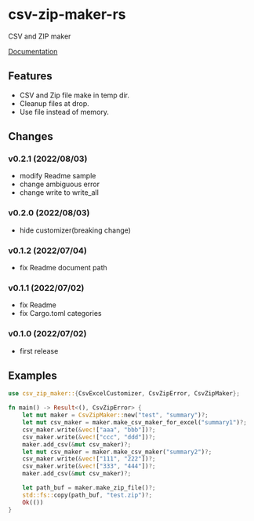 # csv-zip-maker-rs

CSV and ZIP maker

[Documentation](https://docs.rs/csv-zip-maker)

## Features
- CSV and Zip file make in temp dir.
- Cleanup files at drop.
- Use file instead of memory.

## Changes

### v0.2.1 (2022/08/03)
* modify Readme sample
* change ambiguous error
* change write to write_all

### v0.2.0 (2022/08/03)
* hide customizer(breaking change)

### v0.1.2 (2022/07/04)
* fix Readme document path

### v0.1.1 (2022/07/02)
* fix Readme
* fix Cargo.toml categories

### v0.1.0 (2022/07/02)
* first release

## Examples
```rust
use csv_zip_maker::{CsvExcelCustomizer, CsvZipError, CsvZipMaker};

fn main() -> Result<(), CsvZipError> {
    let mut maker = CsvZipMaker::new("test", "summary")?;
    let mut csv_maker = maker.make_csv_maker_for_excel("summary1")?;
    csv_maker.write(&vec!["aaa", "bbb"])?;
    csv_maker.write(&vec!["ccc", "ddd"])?;
    maker.add_csv(&mut csv_maker)?;
    let mut csv_maker = maker.make_csv_maker("summary2")?;
    csv_maker.write(&vec!["111", "222"])?;
    csv_maker.write(&vec!["333", "444"])?;
    maker.add_csv(&mut csv_maker)?;

    let path_buf = maker.make_zip_file()?;
    std::fs::copy(path_buf, "test.zip")?;
    Ok(())
}
```